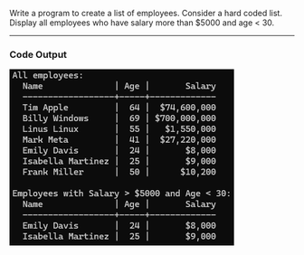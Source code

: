 Write a program to create a list of employees. Consider a hard coded list. 
Display all employees who have salary more than $5000 and age < 30.

---
### Code Output
![Code Output](Output.png)
